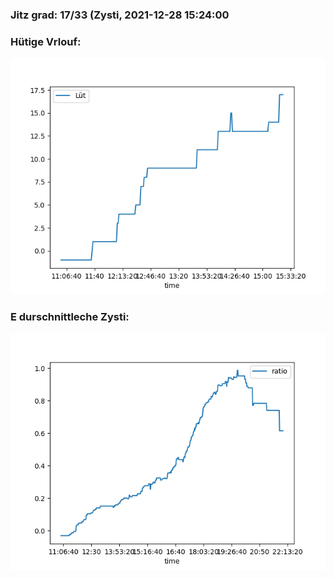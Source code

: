 ### Jitz grad: 17/33 (Zysti, 2021-12-28 15:24:00

### Hütige Vrlouf:
![Graph](Today.png)

### E durschnittleche Zysti:
![Graph](Zysti.png)